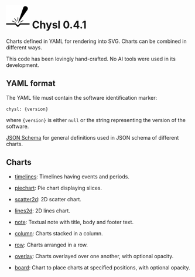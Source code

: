 # ![Chysl](https://github.com/pekrau/Chysl/blob/main/docs/logo32.svg) Chysl 0.4.1

Charts defined in YAML for rendering into SVG. Charts can be combined in different ways.

This code has been lovingly hand-crafted. No AI tools were used in its development.

## YAML format

The YAML file must contain the software identification marker:

    chysl: {version}

where `{version}` is either `null` or the string representing the version of the software.

[JSON Schema](docs/schema_defs.md) for general definitions used in JSON schema of different charts.

## Charts

- [timelines](docs/timelines.md): Timelines having events and periods.

- [piechart](docs/piechart.md): Pie chart displaying slices.

- [scatter2d](docs/scatter2d.md): 2D scatter chart.

- [lines2d](docs/lines2d.md): 2D lines chart.

- [note](docs/note.md): Textual note with title, body and footer text.

- [column](docs/column.md): Charts stacked in a column.

- [row](docs/row.md): Charts arranged in a row.

- [overlay](docs/overlay.md): Charts overlayed over one another, with optional opacity.

- [board](docs/board.md): Chart to place charts at specified positions, with optional opacity.


